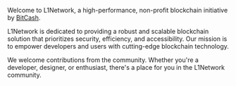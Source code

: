 Welcome to L1Network, a high-performance, non-profit blockchain initiative by [BitCash](https://bitcash.org).

L1Network is dedicated to providing a robust and scalable blockchain solution that prioritizes security, efficiency, and accessibility. Our mission is to empower developers and users with cutting-edge blockchain technology.

We welcome contributions from the community. Whether you're a developer, designer, or enthusiast, there's a place for you in the L1Network community.
